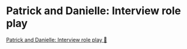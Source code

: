 # Patrick and Danielle: Interview role play

[Patrick and Danielle: Interview role play 🔗](https://www.coursera.org/learn/strategies-for-cloud-security-risk-management/lecture/udgjB/patrick-and-danielle-interview-role-play)
